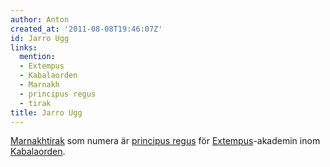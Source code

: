 ```yaml
---
author: Anton
created_at: '2011-08-08T19:46:07Z'
id: Jarro Ugg
links:
  mention:
  - Extempus
  - Kabalaorden
  - Marnakh
  - principus regus
  - tirak
title: Jarro Ugg
---
```


[Marnakh][][tirak] som numera är [principus regus] för [Extempus]-akademin inom [Kabalaorden].

  [Marnakh]: Marnakh
  [tirak]: tirak
  [principus regus]: principus_regus
  [Extempus]: Extempus
  [Kabalaorden]: Kabalaorden
